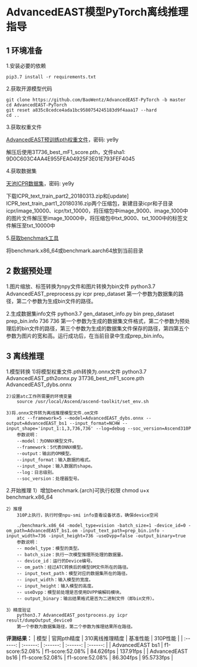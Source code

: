 # AdvancedEAST模型PyTorch离线推理指导

## 1 环境准备

1.安装必要的依赖
```
pip3.7 install -r requirements.txt
```

2.获取开源模型代码
```
git clone https://github.com/BaoWentz/AdvancedEAST-PyTorch -b master
cd AdvancedEAST-PyTorch
git reset a835c8cedce4ada1bc9580754245183d9f4aaa17 --hard
cd ..  
```

3.获取权重文件

[AdvancedEAST预训练pth权重文件](https://pan.baidu.com/s/1NSyc-cHKV3IwDo6qojIrKA)，密码: ye9y

解压后使用3T736_best_mF1_score.pth，文件sha1: 9D0C603C4AA4E955FEA04925F3E01E793FEF4045

4.获取数据集

[天池ICPR数据集](https://pan.baidu.com/s/1NSyc-cHKV3IwDo6qojIrKA)，密码: ye9y

下载ICPR_text_train_part2_20180313.zip和[update] ICPR_text_train_part1_20180316.zip两个压缩包，新建目录icpr和子目录icpr/image_10000、icpr/txt_10000，将压缩包中image_9000、image_1000中的图片文件解压至image_10000中，将压缩包中txt_9000、txt_1000中的标签文件解压至txt_10000中

5.[获取benchmark工具](https://support.huawei.com/enterprise/zh/ascend-computing/cann-pid-251168373/software/)

将benchmark.x86_64或benchmark.aarch64放到当前目录

## 2 数据预处理

1.图片缩放、标签转换为npy文件和图片转换为bin文件
	python3.7 AdvancedEAST_preprocess.py icpr prep_dataset
	第一个参数为数据集的路径，第二个参数为生成bin文件的路径。

2.生成数据集info文件
	python3.7 gen_dataset_info.py bin prep_dataset prep_bin.info 736 736
	第一个参数为生成的数据集文件格式，第二个参数为预处理后的bin文件的路径，第三个参数为生成的数据集文件保存的路径，第四第五个参数为图片的宽和高。运行成功后，在当前目录中生成prep_bin.info。

## 3 离线推理 

1.模型转换
	1)将模型权重文件.pth转换为.onnx文件
		python3.7 AdvancedEAST_pth2onnx.py 3T736_best_mF1_score.pth AdvancedEAST_dybs.onnx
	
	2)设置atc工作所需要的环境变量
		source /usr/local/Ascend/ascend-toolkit/set_env.sh
	
	3)将.onnx文件转为离线推理模型文件.om文件
		atc --framework=5 --model=AdvancedEAST_dybs.onnx --output=AdvancedEAST_bs1 --input_format=NCHW --input_shape='input_1:1,3,736,736' --log=debug --soc_version=Ascend310P
		参数说明：
		--model：为ONNX模型文件。
		--framework：5代表ONNX模型。
		--output：输出的OM模型。
		--input_format：输入数据的格式。
		--input_shape：输入数据的shape。
		--log：日志级别。
		--soc_version：处理器型号。

2.开始推理
	1）增加benchmark.{arch}可执行权限
		chmod u+x benchmark.x86_64
		
	2）推理
		310P上执行，执行时使npu-smi info查看设备状态，确保device空闲
		
		./benchmark.x86_64 -model_type=vision -batch_size=1 -device_id=0 -om_path=AdvancedEAST_bs1.om -input_text_path=prep_bin.info -input_width=736 -input_height=736 -useDvpp=false -output_binary=true
		参数说明：
		-- model_type：模型的类型。
		-- batch_size：执行一次模型推理所处理的数据量。
		-- device_id：运行的Device编号。
		-- om_path：经过ATC转换后的模型OM文件所在的路径。
		-- input_text_path：模型对应的数据集所在的路径。
		-- input_width：输入模型的宽度。
		-- input_height：输入模型的高度。
		-- useDvpp：模型前处理是否使用DVPP编解码模块。
		-- output_binary：输出结果格式是否为二进制文件（即bin文件）。
		
	3）精度验证
		python3.7 AdvancedEAST_postprocess.py icpr result/dumpOutput_device0
		第一个参数为数据集路径，第二个参数为推理结果所在路径。

**评测结果：**
| 模型      | 官网pth精度  | 310离线推理精度  | 基准性能    | 310P性能    |
| :------: | :------: | :------: | :------:  | :------:  |
| AdvancedEAST bs1  | f1-score:52.08% | f1-score:52.08% | 84.626fps | 137.91fps |
| AdvancedEAST bs16 | f1-score:52.08% | f1-score:52.08% | 86.304fps | 95.5733fps |

